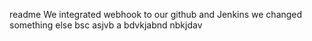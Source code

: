readme
We integrated webhook to our github and Jenkins
we changed something else
bsc asjvb a
bdvkjabnd
nbkjdav